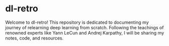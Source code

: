 # dl-retro

Welcome to dl-retro! This repository is dedicated to documenting my journey of relearning deep learning from scratch. Following the teachings of renowned experts like Yann LeCun and Andrej Karpathy, I will be sharing my notes, code, and resources.

